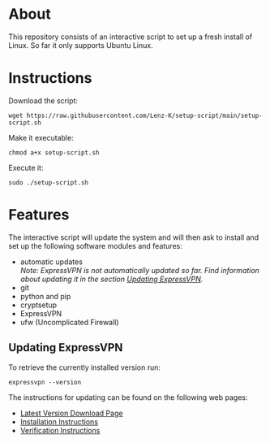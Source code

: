 # About
This repository consists of an interactive script to set up a fresh install of Linux. So far it only supports Ubuntu Linux.

# Instructions
Download the script:
```shell
wget https://raw.githubusercontent.com/Lenz-K/setup-script/main/setup-script.sh
```
Make it executable:
```shell
chmod a+x setup-script.sh
```
Execute it:
```shell
sudo ./setup-script.sh
```

# Features
The interactive script will update the system and will then ask to install and set up the following software modules and features:

- automatic updates   
_Note: ExpressVPN is not automatically updated so far. Find information about updating it in the section [Updating ExpressVPN](https://github.com/Lenz-K/setup-script#updating-expressvpn")._
- git
- python and pip
- cryptsetup
- ExpressVPN
- ufw (Uncomplicated Firewall)

## Updating ExpressVPN
To retrieve the currently installed version run:
```commandline
expressvpn --version
```
The instructions for updating can be found on the following web pages:

- [Latest Version Download Page](https://www.expressvpn.com/latest)
- [Installation Instructions](https://www.expressvpn.com/support/vpn-setup/app-for-linux/#install)
- [Verification Instructions](https://www.expressvpn.com/support/vpn-setup/pgp-for-linux/)
